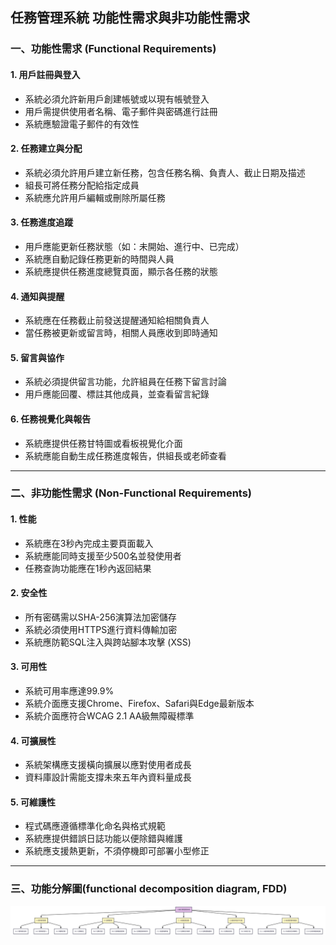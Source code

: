 ## 任務管理系統 功能性需求與非功能性需求

### 一、功能性需求 (Functional Requirements)
#### 1. 用戶註冊與登入
* 系統必須允許新用戶創建帳號或以現有帳號登入
* 用戶需提供使用者名稱、電子郵件與密碼進行註冊
* 系統應驗證電子郵件的有效性

#### 2. 任務建立與分配
* 系統必須允許用戶建立新任務，包含任務名稱、負責人、截止日期及描述
* 組長可將任務分配給指定成員
* 系統應允許用戶編輯或刪除所屬任務

#### 3. 任務進度追蹤
* 用戶應能更新任務狀態（如：未開始、進行中、已完成）
* 系統應自動記錄任務更新的時間與人員
* 系統應提供任務進度總覽頁面，顯示各任務的狀態

#### 4. 通知與提醒
* 系統應在任務截止前發送提醒通知給相關負責人
* 當任務被更新或留言時，相關人員應收到即時通知

#### 5. 留言與協作
* 系統必須提供留言功能，允許組員在任務下留言討論
* 用戶應能回覆、標註其他成員，並查看留言紀錄

#### 6. 任務視覺化與報告
* 系統應提供任務甘特圖或看板視覺化介面
* 系統應能自動生成任務進度報告，供組長或老師查看

---
### 二、非功能性需求 (Non-Functional Requirements)
#### 1. 性能
* 系統應在3秒內完成主要頁面載入
* 系統應能同時支援至少500名並發使用者
* 任務查詢功能應在1秒內返回結果

#### 2. 安全性
* 所有密碼需以SHA-256演算法加密儲存
* 系統必須使用HTTPS進行資料傳輸加密
* 系統應防範SQL注入與跨站腳本攻擊 (XSS)

#### 3. 可用性
* 系統可用率應達99.9%
* 系統介面應支援Chrome、Firefox、Safari與Edge最新版本
* 系統介面應符合WCAG 2.1 AA級無障礙標準

#### 4. 可擴展性
* 系統架構應支援橫向擴展以應對使用者成長
* 資料庫設計需能支撐未來五年內資料量成長

#### 5. 可維護性
* 程式碼應遵循標準化命名與格式規範
* 系統應提供錯誤日誌功能以便除錯與維護
* 系統應支援熱更新，不須停機即可部署小型修正

---
### 三、功能分解圖(functional decomposition diagram, FDD)
![FDD](FDD.png)
